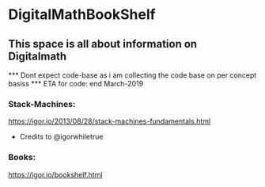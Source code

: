 # DigitalMathBookShelf

## This space is all about  information on Digitalmath

*** Dont expect code-base as i am collecting the code base on per concept basiss
*** ETA for code: end March-2019

### Stack-Machines:

https://igor.io/2013/08/28/stack-machines-fundamentals.html

 - Credits to @igorwhiletrue

### Books:

https://igor.io/bookshelf.html
